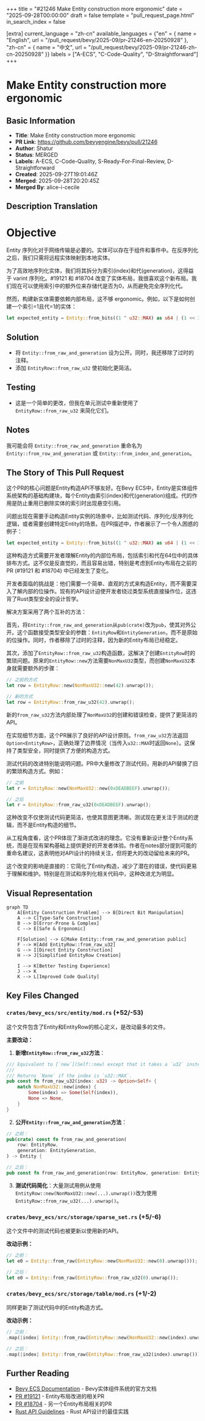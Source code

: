 +++
title = "#21246 Make Entity construction more ergonomic"
date = "2025-09-28T00:00:00"
draft = false
template = "pull_request_page.html"
in_search_index = false

[extra]
current_language = "zh-cn"
available_languages = {"en" = { name = "English", url = "/pull_request/bevy/2025-09/pr-21246-en-20250928" }, "zh-cn" = { name = "中文", url = "/pull_request/bevy/2025-09/pr-21246-zh-cn-20250928" }}
labels = ["A-ECS", "C-Code-Quality", "D-Straightforward"]
+++

# Make Entity construction more ergonomic

## Basic Information
- **Title**: Make Entity construction more ergonomic
- **PR Link**: https://github.com/bevyengine/bevy/pull/21246
- **Author**: Shatur
- **Status**: MERGED
- **Labels**: A-ECS, C-Code-Quality, S-Ready-For-Final-Review, D-Straightforward
- **Created**: 2025-09-27T19:01:46Z
- **Merged**: 2025-09-28T20:20:45Z
- **Merged By**: alice-i-cecile

## Description Translation
# Objective

Entity 序列化对于网络传输是必要的。实体可以存在于组件和事件中。在反序列化之后，我们只需将远程实体映射到本地实体。

为了高效地序列化实体，我们将其拆分为索引(index)和代(generation)，这得益于 varint 序列化。#19121 和 #18704 改变了实体布局，我很喜欢这个新布局。我们现在可以使用索引中的额外位来存储代是否为0，从而避免完全序列化代。

然而，构建新实体需要依赖内部布局，这不够 ergonomic。例如，以下是如何创建一个索引=1且代=1的实体：

```rust
let expected_entity = Entity::from_bits((1 ^ u32::MAX) as u64 | (1 << 32));
```

## Solution

- 将 `Entity::from_raw_and_generation` 设为公开。同时，我还移除了过时的注释。
- 添加 `EntityRow::from_raw_u32` 使初始化更简洁。

## Testing

- 这是一个简单的更改，但我在单元测试中重新使用了 `EntityRow::from_raw_u32` 来简化它们。

## Notes

我可能会将 `Entity::from_raw_and_generation` 重命名为 `Entity::from_row_and_generation` 或 `Entity::from_index_and_generation`。

## The Story of This Pull Request

这个PR的核心问题是Entity构造API不够友好。在Bevy ECS中，Entity是实体组件系统架构的基础构建块，每个Entity由索引(index)和代(generation)组成。代的作用是防止重用已删除实体的索引时出现悬空引用。

问题出现在需要手动构造Entity实例的场景中，比如测试代码、序列化/反序列化逻辑，或者需要创建特定Entity的场景。在PR描述中，作者展示了一个令人困惑的例子：

```rust
let expected_entity = Entity::from_bits((1 ^ u32::MAX) as u64 | (1 << 32));
```

这种构造方式需要开发者理解Entity的内部位布局，包括索引和代在64位中的具体排布方式。这不仅是反直觉的，而且容易出错，特别是考虑到Entity布局在之前的PR (#19121 和 #18704) 中已经发生了变化。

开发者面临的挑战是：他们需要一个简单、直观的方式来构造Entity，而不需要深入了解内部的位操作。现有的API设计迫使开发者绕过类型系统直接操作位，这违背了Rust类型安全的设计哲学。

解决方案采用了两个互补的方法：

首先，将`Entity::from_raw_and_generation`从`pub(crate)`改为`pub`，使其对外公开。这个函数接受类型安全的参数：`EntityRow`和`EntityGeneration`，而不是原始的位操作。同时，作者移除了过时的注释，因为新的Entity布局已经稳定。

其次，添加了`EntityRow::from_raw_u32`构造函数，这解决了创建`EntityRow`时的繁琐问题。原来的`EntityRow::new`方法需要`NonMaxU32`类型，而创建`NonMaxU32`本身就需要额外的步骤：

```rust
// 之前的方式
let row = EntityRow::new(NonMaxU32::new(42).unwrap());

// 新的方式  
let row = EntityRow::from_raw_u32(42).unwrap();
```

新的`from_raw_u32`方法内部处理了`NonMaxU32`的创建和错误检查，提供了更简洁的API。

在实现细节方面，这个PR展示了良好的API设计原则。`from_raw_u32`方法返回`Option<EntityRow>`，正确处理了边界情况（当传入`u32::MAX`时返回`None`）。这保持了类型安全，同时提供了方便的构造方式。

测试代码的改进特别能说明问题。PR中大量修改了测试代码，用新的API替换了旧的繁琐构造方式。例如：

```rust
// 之前
let r = EntityRow::new(NonMaxU32::new(0xDEADBEEF).unwrap());

// 之后
let r = EntityRow::from_raw_u32(0xDEADBEEF).unwrap();
```

这种改变不仅使测试代码更简洁，也使其意图更清晰。测试现在更关注于测试的逻辑，而不是Entity构造的细节。

从工程角度看，这个PR体现了渐进式改进的理念。它没有重新设计整个Entity系统，而是在现有架构基础上提供更好的开发者体验。作者在notes部分提到可能的重命名建议，这表明他对API设计的持续关注，但将更大的改动留给未来的PR。

这个改变的影响是直接的：它简化了Entity构造，减少了潜在的错误，使代码更易于理解和维护。特别是在测试和序列化相关代码中，这种改进尤为明显。

## Visual Representation

```mermaid
graph TD
    A[Entity Construction Problem] --> B[Direct Bit Manipulation]
    A --> C[Type-Safe Construction]
    B --> D[Error-Prone & Complex]
    C --> E[Safe & Ergonomic]
    
    F[Solution] --> G[Make Entity::from_raw_and_generation public]
    F --> H[Add EntityRow::from_raw_u32]
    G --> I[Direct Entity Construction]
    H --> J[Simplified EntityRow Creation]
    
    I --> K[Better Testing Experience]
    J --> K
    K --> L[Improved Code Quality]
```

## Key Files Changed

### `crates/bevy_ecs/src/entity/mod.rs` (+52/-53)

这个文件包含了Entity和EntityRow的核心定义，是改动最多的文件。

**主要改动：**

1. **新增`EntityRow::from_raw_u32`方法**：
```rust
/// Equivalent to [`new`](Self::new) except that it takes a `u32` instead of a `NonMaxU32`.
///
/// Returns `None` if the index is `u32::MAX`.
pub const fn from_raw_u32(index: u32) -> Option<Self> {
    match NonMaxU32::new(index) {
        Some(index) => Some(Self(index)),
        None => None,
    }
}
```

2. **公开`Entity::from_raw_and_generation`方法**：
```rust
// 之前：
pub(crate) const fn from_raw_and_generation(
    row: EntityRow,
    generation: EntityGeneration,
) -> Entity {

// 之后：
pub const fn from_raw_and_generation(row: EntityRow, generation: EntityGeneration) -> Entity {
```

3. **测试代码简化**：大量测试用例从使用`EntityRow::new(NonMaxU32::new(...).unwrap())`改为使用`EntityRow::from_raw_u32(...).unwrap()`。

### `crates/bevy_ecs/src/storage/sparse_set.rs` (+5/-6)

这个文件中的测试代码也被更新以使用新的API。

**改动示例：**
```rust
// 之前：
let e0 = Entity::from_raw(EntityRow::new(NonMaxU32::new(0).unwrap()));

// 之后：
let e0 = Entity::from_raw(EntityRow::from_raw_u32(0).unwrap());
```

### `crates/bevy_ecs/src/storage/table/mod.rs` (+1/-2)

同样更新了测试代码中的Entity构造方式。

**改动示例：**
```rust
// 之前：
.map(|index| Entity::from_raw(EntityRow::new(NonMaxU32::new(index).unwrap())))

// 之后：
.map(|index| Entity::from_raw(EntityRow::from_raw_u32(index).unwrap()))
```

## Further Reading

- [Bevy ECS Documentation](https://bevyengine.org/learn/book/ecs/) - Bevy实体组件系统的官方文档
- [PR #19121](https://github.com/bevyengine/bevy/pull/19121) - Entity布局改进的相关PR
- [PR #18704](https://github.com/bevyengine/bevy/pull/18704) - 另一个Entity布局相关的PR
- [Rust API Guidelines](https://rust-lang.github.io/api-guidelines/) - Rust API设计的最佳实践